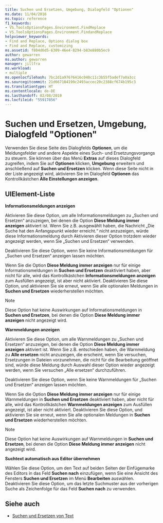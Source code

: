 ```yaml
---
title: Suchen und Ersetzen, Umgebung, Dialogfeld "Optionen"
ms.date: 11/04/2016
ms.topic: reference
f1_keywords:
- VS.ToolsOptionsPages.Environment.FindReplace
- VS.ToolsOptionsPages.Environment.FindandReplace
helpviewer_keywords:
- Find and Replace, Options dialog box
- Find and Replace, customizing
ms.assetid: f804d6d5-6309-46e4-8294-b83e880b5ec9
author: gewarren
ms.author: gewarren
manager: jillfra
ms.workload:
- multiple
ms.openlocfilehash: 7bc2d1a97676416c040c11c3b55f5adef7a0a3cc
ms.sourcegitcommit: 21d667104199c2493accec20c2388cf674b195c3
ms.translationtype: HT
ms.contentlocale: de-DE
ms.lasthandoff: 02/08/2019
ms.locfileid: "55917856"
---
```

# <a name="find-and-replace-environment-options-dialog-box"></a>Suchen und Ersetzen, Umgebung, Dialogfeld "Optionen"

Verwenden Sie diese Seite des Dialogfelds **Optionen**, um die Meldungsfelder und andere Aspekte eines Such- und Ersetzungsvorgangs zu steuern. Sie können über das Menü **Extras** auf dieses Dialogfeld zugreifen, indem Sie auf **Optionen** klicken, **Umgebung** erweitern und anschließend auf **Suchen und Ersetzen** klicken. Wenn diese Seite nicht in der Liste angezeigt wird, aktivieren Sie im Dialogfeld **Optionen** das Kontrollkästchen **Alle Einstellungen anzeigen**.

## <a name="uielement-list"></a>UIElement-Liste

**Informationsmeldungen anzeigen**

Aktivieren Sie diese Option, um alle Informationsmeldungen zu „Suchen und Ersetzen“ anzuzeigen, bei denen die Option **Diese Meldung immer anzeigen** aktiviert ist. Wenn Sie z.B. ausgewählt haben, die Nachricht „Die Suche hat den Anfangspunkt wieder erreicht.“ nicht anzuzeigen, würde diese Informationsmeldung durch Aktivieren dieser Option trotzdem wieder angezeigt werden, wenn Sie „Suchen und Ersetzen“ verwenden.

Deaktivieren Sie diese Option, wenn Sie keine Informationsmeldungen für „Suchen und Ersetzen“ anzeigen lassen möchten.

Wenn Sie die Option **Diese Meldung immer anzeigen** nur für einige Informationsmeldungen in **Suchen und Ersetzen** deaktiviert haben, aber nicht für alle, wird das Kontrollkästchen **Informationsmeldungen anzeigen** zum Ausfüllen angezeigt, ist aber nicht aktiviert. Deaktivieren Sie diese Option, und aktivieren Sie sie erneut, wenn Sie alle optionalen Meldungen in **Suchen und Ersetzen** wiederherstellen möchten.

> [!NOTE]
> Diese Option hat keine Auswirkungen auf Informationsmeldungen in **Suchen und Ersetzen**, bei denen die Option **Diese Meldung immer anzeigen** nicht angezeigt wird.

**Warnmeldungen anzeigen**

Aktivieren Sie diese Option, um alle Warnmeldungen zu „Suchen und Ersetzen“ anzuzeigen, bei denen die Option **Diese Meldung immer anzeigen** aktiviert ist. Wenn Sie z.B. entschieden haben, die Warnmeldung zu **Alle ersetzen** nicht anzuzeigen, die erscheint, wenn Sie versuchen, Ersetzungen in Dateien vorzunehmen, die nicht für die Bearbeitung geöffnet sind, würde diese Meldung durch Auswahl dieser Option wieder angezeigt werden, wenn Sie versuchen „Alle ersetzen“ durchzuführen.

Deaktivieren Sie diese Option, wenn Sie keine Warnmeldungen für „Suchen und Ersetzen“ anzeigen lassen möchten.

Wenn Sie die Option **Diese Meldung immer anzeigen** nur für einige Warnmeldungen in **Suchen und Ersetzen** deaktiviert haben, aber nicht für alle, wird das Kontrollkästchen **Warnmeldungen anzeigen** zum Ausfüllen angezeigt, ist aber nicht aktiviert. Deaktivieren Sie diese Option, und aktivieren Sie sie erneut, wenn Sie alle optionalen Meldungen in **Suchen und Ersetzen** wiederherstellen möchten.

> [!NOTE]
> Diese Option hat keine Auswirkungen auf Warnmeldungen in **Suchen und Ersetzen**, bei denen die Option **Diese Meldung immer anzeigen** nicht angezeigt wird.

**Suchtext automatisch aus Editor übernehmen**

Wählen Sie diese Option, um den Text auf beiden Seiten der Einfügemarke des Editors in das Feld **Suchen nach** einzufügen, wenn Sie eine Ansicht des Fensters **Suchen und Ersetzen** im Menü **Bearbeiten** auswählen. Deaktivieren Sie diese Option, um das letzte Suchmuster aus der vorherigen Suche als Zeichenfolge für das Feld **Suchen nach** zu verwenden.

## <a name="see-also"></a>Siehe auch

- [Suchen und Ersetzen von Text](../../ide/finding-and-replacing-text.md)
